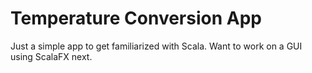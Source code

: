 # Temperature Conversion App

Just a simple app to get familiarized with Scala. Want to work on a GUI using ScalaFX next.
